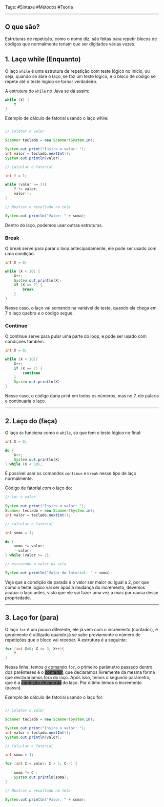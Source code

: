 Tags: #Sintaxe #Métodos #Teoria 

---

## O que são?

Estruturas de repetição, como o nome diz, são feitas para repetir blocos de códigos que normalmente teriam que ser digitados várias vezes.

## 1. Laço while (Enquanto)

O laço `while` é uma estrutura de repetição com teste lógico no início, ou seja, quando se abre o laço, se faz um teste lógico, e o bloco de código se repete até o teste lógico se tornar verdadeiro.

A estrutura do `while` no Java se dá assim:

```java
while (X) {
	Y
}
```

Exemplo de cálculo de fatorial usando o laço while:

```java

// Coletar o valor

Scanner teclado = new Scanner(System.in);

System.out.print("Insira o valor: ");
int valor = teclado.nextInt();
System.out.println(valor);

// Calcular o fatorial

int f = 1;

while (valor >= 1){
	f *= valor;
	valor--; 
}

// Mostrar o resultado na tela

System.out.println("Valor: " + soma);
```

Dentro do laço, podemos usar outras estruturas.

### Break

O break serve para parar o loop antecipadamente, ele pode ser usado com uma condição.

```java
int X = 0;

while (X < 10) {
	X++;
	System.out.println(X);
	if (X == 7) {
		break
	}
}
```

Nesse caso, o laço vai somando na variável de teste, quando ela chega em 7 o laço quebra e o código segue.

### Continue

O continue serve para pular uma parte do loop, e pode ser usado com condições também.

```java
int X = 0;

while (X < 10){
	X++;
	if (X == 7) {
		continue
	}
	System.out.println(X)
}
```

Nesse caso, o código daria print em todos os números, mas no 7, ele pularia e continuaria o laço.

---

## 2. Laço do (faça)

O laço `do` funciona como o `while`, só que tem o teste lógico no final:

```java
int X = 0;

do {
	X++;
	System.out.println(X)
} while (X < 10);
```

É possível usar os comandos `continue` e `break` nesse tipo de laço normalmente.

Código de fatorial com o laço do:

```java
// ler o valor
               
System.out.print("Insira o valor: ");
Scanner teclado = new Scanner(System.in);
int valor = teclado.nextInt();

// calcular o fatorial

int soma = 1;

do {
	soma *= valor;
	--valor;
} while (valor >= 2);

// esrevendo o valor na sela

System.out.println("Valor do fatorial: " + soma);
```

Veja que a condição de parada é o valor ser maior ou igual a 2, por que como o teste lógico vai ser após a mudança do incremento, devemos acabar o laço antes, visto que ele vai fazer uma vez a mais por causa desse propriedade.

---

## 3. Laço for (para)

O laço `for` é um pouco diferente, ele já vem com o incremento (contador), e geralmente é utilizado quando já se sabe previamente o número de repetições que o bloco vai receber. A estrutura é a seguinte:

```java
for (int X=0; X <= 3; X++){
	Y
}
```

Nessa linha, temos o comando `for`, o primeiro parâmetro passado dentro dos parênteses é o <mark style="background: #727272;">contador</mark>, que declaramos livremente da mesma forma que declararíamos fora do laço. Após isso, temos o segundo parâmetro, que é a <mark style="background: #727272;">condição de parada</mark> do laço. Por último temos o incremento (passo).

Exemplo de cálculo de fatorial usando o laço for:

```java

// Coletar o valor

Scanner teclado = new Scanner(System.in);

System.out.print("Insira o valor: ");
int valor = teclado.nextInt();
System.out.println(valor);

// Calcular o fatorial

int soma = 1;

for (int C = valor; C > 1; C--) {
	
	soma *= C ;
	System.out.println(soma);
}

// Mostrar o resultado na tela

System.out.println("Valor: " + soma);
```


